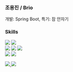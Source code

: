 ### 조용진 / Brio
개발: Spring Boot, 특기: 잠 안자기

### Skills
<div>
  <img src="https://img.shields.io/badge/Spring Boot-6DB33F?style=for-the-badge&logo=Spring%20Boot&logoColor=white"> 
  <img src="https://img.shields.io/badge/Spring Security-6DB33F?style=for-the-badge&logo=Spring%20Security&logoColor=white"> 
  <br>
  <img src="https://img.shields.io/badge/mysql-4479A1?style=for-the-badge&logo=mysql&logoColor=white"> 
  <img src="https://img.shields.io/badge/Docker-2496ED?style=for-the-badge&logo=Docker&logoColor=white"> 
  <img src="https://img.shields.io/badge/Kubernetes-326CE5?style=for-the-badge&logo=Kubernetes&logoColor=white">
  <br>
  <img src="https://img.shields.io/badge/java-007396?style=for-the-badge&logo=java&logoColor=white"> 
  <img src="https://img.shields.io/badge/c++-00599C?style=for-the-badge&logo=c%2B%2B&logoColor=white">
</div>


<p>
  <a href="https://solved.ac/whdydwls1595/">
    <img src="http://mazassumnida.wtf/api/v2/generate_badge?boj=whdydwls1595" />
  </a>
  <a href="https://github.com/Brio-yj/github-readme-stats">
    <img src="https://github-readme-stats.vercel.app/api/top-langs/?username=Brio-yj&layout=compact" />
  </a>
</p>






<!--
**Brio-yj/Brio-yj** is a ✨ _special_ ✨ repository because its `README.md` (this file) appears on your GitHub profile.

Here are some ideas to get you started:

- 🔭 I’m currently working on ...
- 🌱 I’m currently learning ...
- 👯 I’m looking to collaborate on ...
- 🤔 I’m looking for help with ...
- 💬 Ask me about ...
- 📫 How to reach me: ...
- 😄 Pronouns: ...
- ⚡ Fun fact: ...
-->
